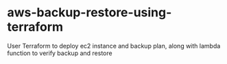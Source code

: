 # aws-backup-restore-using-terraform
User Terraform to deploy ec2 instance and backup plan, along with lambda function to verify backup and restore
